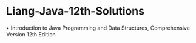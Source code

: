 # Liang-Java-12th-Solutions
• Introduction to Java Programming and Data Structures, Comprehensive Version 12th Edition
